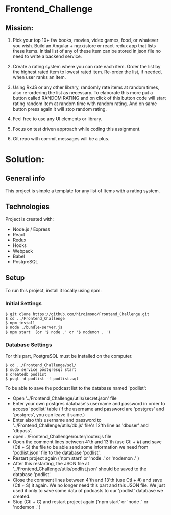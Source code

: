 # Frontend_Challenge

## Mission:

1. Pick your top 10+ fav books, movies, video games, food, or whatever you
   wish. Build an Angular + ngrx/store or react-redux app that lists these
   items. Initial list of any of these item can be stored in json file no
   need to write a backend service.

2. Create a rating system where you can rate each item. Order the list by
   the highest rated item to lowest rated item. Re-order the list, if needed,
   when user ranks an item.

3. Using RxJS or any other library, randomly rate items at random times,
   also re-ordering the list as necessary. To elaborate this more put a
   button called RANDOM RATING and on click of this button code will start
   rating random item at random time with random rating. And on same button
   press again it will stop random rating.

4. Feel free to use any UI elements or library.

5. Focus on test driven approach while coding this assignment.

6. Git repo with commit messages will be a plus.

# Solution:

## General info

This project is simple a template for any list of Items with a rating system.

## Technologies

Project is created with:

-   Node.js / Express
-   React
-   Redux
-   Hooks
-   Webpack
-   Babel
-   PostgreSQL

## Setup

To run this project, install it locally using npm:

### Initial Settings

```
$ git clone https://github.com/hiroimono/Frontend_Challenge.git
$ cd ../Frontend_Challenge
$ npm install
$ node ./bundle-server.js
$ npm start  (or '$ node .' or '$ nodemon . ')
```

### Database Settings

For this part, PostgreSQL must be installed on the computer.

```
$ cd ../Frontend_Challenge/sql/
$ sudo service postgresql start
$ createdb podlist
$ psql -d podlist -f podlist.sql

```

To be able to save the podcast list to the database named 'podlist':

-   Open '../Frontend_Challenge/utils/secret.json' file
-   Enter your own postgres database's username and password in order to access 'podlist' table (if the username and password are 'postgres' and 'postgres', you can leave it same.)
-   Enter also this username and password to '../Frontend_Challenge/utils/db.js' file's 12'th line as 'dbuser' and 'dbpass'.
-   open ../Frontend_Challenge/router/router.js file
-   Open the comment lines between 4'th and 13'th (use Ctl + #) and save (Ctl + S) the file to be able send some information we need from 'podlist.json' file to the database 'podlist'.
-   Restart project again ('npm start' or 'node .' or 'nodemon .' )
-   After this restarting, the JSON file at '../Frontend_Challenge/utils/podlist.json' should be saved to the database 'podlist'.
-   Close the comment lines between 4'th and 13'th (use Ctl + #) and save (Ctl + S) it again. We no longer need this part and this JSON file. We just used it only to save some data of podcasts to our 'podlist' database we created.
-   Stop (Ctl + C) and restart project again ('npm start' or 'node .' or 'nodemon .' )
